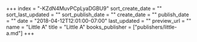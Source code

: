 +++
index = "-KZdN4MuvPCpLyaDGBU9"
sort_create_date = ""
sort_last_updated = ""
sort_publish_date = ""
create_date = ""
publish_date = ""
date = "2018-04-12T12:01:00-07:00"
last_updated = ""
preview_url = ""
name = "Little A"
title = "Little A"
books_publisher = ["publishers/little-a.md"]
+++
